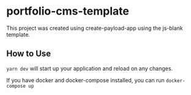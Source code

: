 # portfolio-cms-template

This project was created using create-payload-app using the js-blank template.

## How to Use

`yarn dev` will start up your application and reload on any changes.

If you have docker and docker-compose installed, you can run `docker-compose up`
